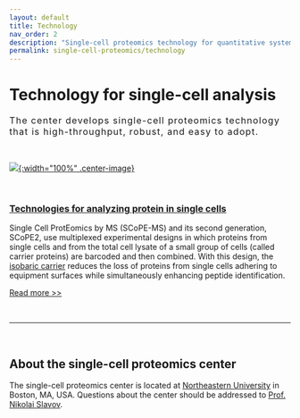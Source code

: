 ```yaml
---
layout: default
title: Technology
nav_order: 2
description: "Single-cell proteomics technology for quantitative systems biology"
permalink: single-cell-proteomics/technology
---
```


# Technology for single-cell analysis
<div style="font-size:16px; font-weight: 400; letter-spacing: 1.3px;">
The center develops single-cell proteomics technology that is high-throughput, robust, and easy to adopt.   
</div>

&nbsp;


 [![](http://slavovlab.net/2016_SCoPE-MS/SCoPE2-MS.png){:width="100%" .center-image}](http://scope2.slavovlab.net/)

&nbsp;

### [Technologies for analyzing protein in single cells](http://slavovlab.net/research.htm#SCoPE-MS)
Single Cell ProtEomics by MS (SCoPE-MS) and its second generation, SCoPE2,
use multiplexed experimental designs in which proteins from single cells and from the total cell lysate of a small group of cells (called carrier proteins) are barcoded and then combined. With this design, the [isobaric carrier](https://arxiv.org/abs/2004.02069) reduces the loss of proteins from single cells adhering to equipment surfaces while simultaneously enhancing peptide identification.

[Read more >>](http://scope2.slavovlab.net/)

&nbsp;


------------

&nbsp;


## About the single-cell proteomics center

The single-cell proteomics center is located at [Northeastern University](http://slavovlab.net/) in Boston, MA, USA. Questions about the center should be addressed to [Prof. Nikolai Slavov](https://coe.northeastern.edu/people/slavov-nikolai/).
